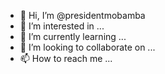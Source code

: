 - 👋 Hi, I’m @presidentmobamba
- 👀 I’m interested in ...
- 🌱 I’m currently learning ...
- 💞️ I’m looking to collaborate on ...
- 📫 How to reach me ...

<!---
presidentmobamba/presidentmobamba is a ✨ special ✨ repository because its `README.md` (this file) appears on your GitHub profile.
You can click the Preview link to take a look at your changes.
--->
